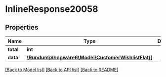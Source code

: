 # InlineResponse20058

## Properties
Name | Type | Description | Notes
------------ | ------------- | ------------- | -------------
**total** | **int** |  | [optional] 
**data** | [**\Rundum\Shopware6\Model\CustomerWishlistFlat[]**](CustomerWishlistFlat.md) |  | [optional] 

[[Back to Model list]](../../README.md#documentation-for-models) [[Back to API list]](../../README.md#documentation-for-api-endpoints) [[Back to README]](../../README.md)

